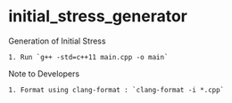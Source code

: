 # initial_stress_generator
Generation of Initial Stress

    1. Run `g++ -std=c++11 main.cpp -o main`

Note to Developers

    1. Format using clang-format : `clang-format -i *.cpp`